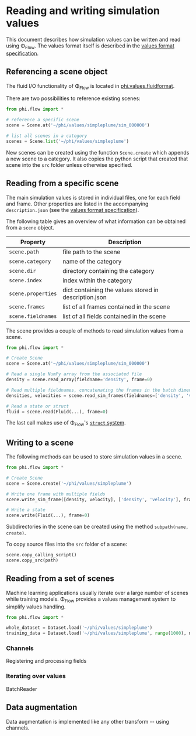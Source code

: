 # Reading and writing simulation values

This document describes how simulation values can be written and read using Φ<sub>Flow</sub>.
The values format itself is described in the [values format specification](Scene_Format_Specification.md).

## Referencing a scene object

The fluid I/O functionality of Φ<sub>Flow</sub> is located in [phi.values.fluidformat](../phi/data/fluidformat.py).

There are two possibilities to reference existing scenes:

```python
from phi.flow import *

# reference a specific scene
scene = Scene.at('~/phi/values/simpleplume/sim_000000')

# list all scenes in a category
scenes = Scene.list('~/phi/values/simpleplume')
```

New scenes can be created using the function `Scene.create` which appends a new scene to a category.
It also copies the python script that created that scene into the `src` folder unless otherwise specified.

## Reading from a specific scene

The main simulation values is stored in individual files, one for each field and frame.
Other properties are listed in the accompanying `description.json` (see the [values format specification](Scene_Format_Specification.md)).

The following table gives an overview of what information can be obtained from a `scene` object.

| Property            | Description                                            |
|---------------------|--------------------------------------------------------|
| `scene.path`        | file path to the scene                                 |
| `scene.category`    | name of the category                                   |
| `scene.dir`         | directory containing the category                      |
| `scene.index`       | index within the category                              |
| `scene.properties`  | dict containing the values stored in description.json  |
| `scene.frames`      | list of all frames contained in the scene              |
| `scene.fieldnames`  | list of all fields contained in the scene              |

The scene provides a couple of methods to read simulation values from a scene.

```python
from phi.flow import *

# Create Scene
scene = Scene.at('~/phi/values/simpleplume/sim_000000')

# Read a single NumPy array from the associated file
density = scene.read_array(fieldname='density', frame=0)  

# Read multiple fieldnames, concatenating the frames in the batch dimension
densities, velocities = scene.read_sim_frames(fieldnames=['density', 'velocity'], frames=range(16))

# Read a state or struct
fluid = scene.read(Fluid(...), frame=0)
```

The last call makes use of Φ<sub>Flow</sub>'s [`struct` system](Structs.ipynb).

## Writing to a scene

The following methods can be used to store simulation values in a scene.

```python
from phi.flow import *

# Create Scene
scene = Scene.create('~/phi/values/simpleplume')

# Write one frame with multiple fields
scene.write_sim_frame([density, velocity], ['density', 'velocity'], frame=0)

# Write a state
scene.write(Fluid(...), frame=0)
```

Subdirectories in the scene can be created using the method `subpath(name, create)`.

To copy source files into the `src` folder of a scene:

```python
scene.copy_calling_script()
scene.copy_src(path)
```

## Reading from a set of scenes

Machine learning applications usually iterate over a large number of scenes while training models.
Φ<sub>Flow</sub> provides a values management system to simplify values handling.

```python
from phi.flow import *

whole_dataset = Dataset.load('~/phi/values/simpleplume')
training_data = Dataset.load('~/phi/values/simpleplume', range(1000), name='train')
```

### Channels

Registering and processing fields

### Iterating over values

BatchReader

## Data augmentation

Data augmentation is implemented like any other transform -- using channels.
